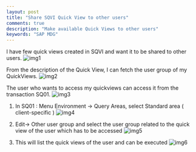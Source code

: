 ```yaml
---
layout: post
title: "Share SQVI Quick View to other users"
comments: true
description: "Make available Quick Views to other users"
keywords: "SAP MDG"
---
```


I have few quick views created in SQVI and want it to be shared to other users.
![img1](http://a6unraj.com/sap/assets/images/img1.jpg)

From the description of the Quick View, I can fetch the user group of my QuickViews.
![img2](http://a6unraj.com/sap/assets/images/img2.jpg)

The user who wants to access my quickviews can access it from the transaction SQ01.
![img3](http://a6unraj.com/sap/assets/images/img3.jpg)

1. In SQ01 : Menu Environment -> Query Areas, select Standard area ( client-specific )
![img4](http://a6unraj.com/sap/assets/images/img4.jpg)

1. Edit-> Other user group and select the user group related to the quick view of the  user which has to be accessed
![img5](http://a6unraj.com/sap/assets/images/img5.jpg)

1. This will list the quick views of the user and can be executed
![img6](http://a6unraj.com/sap/assets/images/img6.jpg)

<div class="divider"></div>
